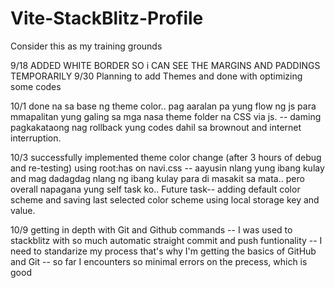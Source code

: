 # Vite-StackBlitz-Profile
Consider this as my training grounds


9/18 ADDED WHITE BORDER SO i CAN SEE THE MARGINS AND PADDINGS TEMPORARILY
9/30 Planning to add Themes and done with optimizing some codes

10/1 done na sa base ng theme color.. pag aaralan pa yung flow ng js para mmapalitan yung  <link rel="stylesheet" id="themesheet" href="CSS/Themes/default.css" /> galing sa mga nasa theme folder na CSS via js.
-- daming pagkakataong nag rollback yung codes dahil sa brownout and internet interruption.

10/3 successfully implemented theme color change (after 3 hours of debug and re-testing) using root:has on navi.css -- aayusin nlang yung ibang kulay and mag dadagdag nlang ng ibang kulay para di masakit sa mata.. pero overall napagana yung self task ko..
Future task-- adding default color scheme and saving last selected color scheme using local storage key and value.

10/9 getting in depth with Git and Github commands -- I was used to stackblitz with so much automatic straight commit and push funtionality -- I need to standarize my process that's why I'm getting the basics of GitHub and Git -- so far I encounters so minimal errors on the precess, which is good 
